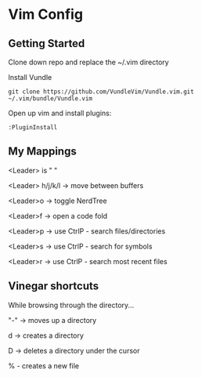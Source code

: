 # Vim Config

## Getting Started

Clone down repo and replace the ~/.vim directory

Install Vundle

```
git clone https://github.com/VundleVim/Vundle.vim.git ~/.vim/bundle/Vundle.vim

```

Open up vim and install plugins:

```
:PluginInstall
```

## My Mappings

&lt;Leader&gt; is " "

&lt;Leader&gt; h/j/k/l -&gt; move between buffers

&lt;Leader&gt;o -&gt; toggle NerdTree 

&lt;Leader&gt;f -&gt; open a code fold

&lt;Leader&gt;p -&gt; use CtrlP - search files/directories

&lt;Leader&gt;s -&gt; use CtrlP - search for symbols

&lt;Leader&gt;r -&gt; use CtrlP - search most recent files

## Vinegar shortcuts

While browsing through the directory...

"-" -&gt; moves up a directory

d -&gt; creates a directory

D -&gt; deletes a directory under the cursor

% - creates a new file

